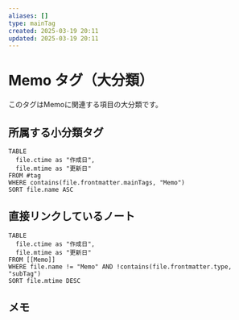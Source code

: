 ```yaml
---
aliases: []
type: mainTag
created: 2025-03-19 20:11
updated: 2025-03-19 20:11
---
```


# Memo タグ（大分類）

このタグはMemoに関連する項目の大分類です。

## 所属する小分類タグ

```dataview
TABLE 
  file.ctime as "作成日", 
  file.mtime as "更新日"
FROM #tag
WHERE contains(file.frontmatter.mainTags, "Memo")
SORT file.name ASC
```

## 直接リンクしているノート

```dataview
TABLE 
  file.ctime as "作成日", 
  file.mtime as "更新日"
FROM [[Memo]] 
WHERE file.name != "Memo" AND !contains(file.frontmatter.type, "subTag")
SORT file.mtime DESC
```

## メモ